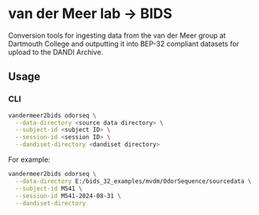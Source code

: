 # van der Meer lab → BIDS

Conversion tools for ingesting data from the van der Meer group at Dartmouth College and outputting it into BEP-32 compliant datasets for upload to the DANDI Archive.



## Usage

### CLI

```bash
vandermeer2bids odorseq \
  --data-directory <source data directory> \
  --subject-id <subject ID> \
  --session-id <session ID> \
  --dandiset-directory <dandiset directory>
```

For example:

```bash
vandermeer2bids odorseq \
  --data-directory E:/bids_32_examples/mvdm/OdorSequence/sourcedata \
  --subject-id M541 \
  --session-id M541-2024-08-31 \
  --dandiset-directory
```
